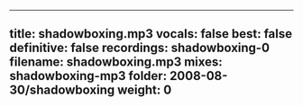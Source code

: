 
---
title: shadowboxing.mp3
vocals: false
best: false
definitive: false
recordings: shadowboxing-0
filename: shadowboxing.mp3
mixes: shadowboxing-mp3
folder: 2008-08-30/shadowboxing
weight: 0
---
